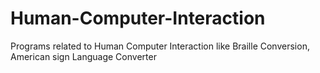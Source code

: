 # Human-Computer-Interaction
Programs related to Human Computer Interaction like Braille Conversion, American sign Language Converter
